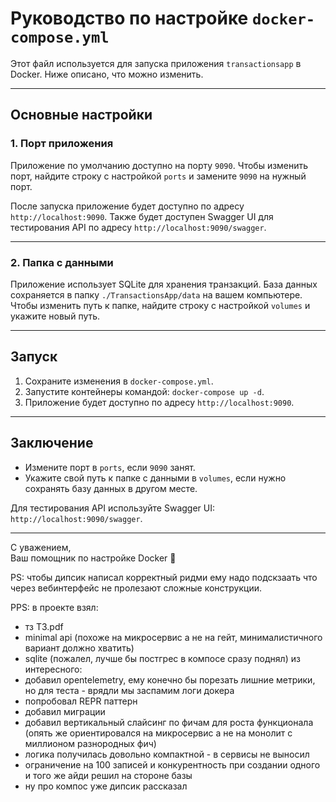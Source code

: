 # Руководство по настройке `docker-compose.yml`

Этот файл используется для запуска приложения `transactionsapp` в Docker. Ниже описано, что можно изменить.

---

## Основные настройки

### 1. **Порт приложения**
Приложение по умолчанию доступно на порту `9090`. Чтобы изменить порт, найдите строку с настройкой `ports` и замените `9090` на нужный порт.

После запуска приложение будет доступно по адресу `http://localhost:9090`. Также будет доступен Swagger UI для тестирования API по адресу `http://localhost:9090/swagger`.

---

### 2. **Папка с данными**
Приложение использует SQLite для хранения транзакций. База данных сохраняется в папку `./TransactionsApp/data` на вашем компьютере. Чтобы изменить путь к папке, найдите строку с настройкой `volumes` и укажите новый путь.

---

## Запуск

1. Сохраните изменения в `docker-compose.yml`.
2. Запустите контейнеры командой: `docker-compose up -d`.
3. Приложение будет доступно по адресу `http://localhost:9090`.

---

## Заключение

- Измените порт в `ports`, если `9090` занят.
- Укажите свой путь к папке с данными в `volumes`, если нужно сохранять базу данных в другом месте.

Для тестирования API используйте Swagger UI: `http://localhost:9090/swagger`.

---

С уважением,  
Ваш помощник по настройке Docker 🐳 


PS: чтобы дипсик написал корректный ридми ему надо подскзаать что через вебинтерфейс не пролезают сложные конструкции.

PPS: 
в проекте взял:
- тз T3.pdf
- minimal api (похоже на микросервис а не на гейт, минималистичного вариант должно хватить)
- sqlite (пожалел, лучше бы постгрес в компосе сразу поднял)
из интересного:
- добавил opentelemetry, ему конечно бы порезать лишние метрики, но для теста - врядли мы заспамим логи докера
- попробовал REPR паттерн
- добавил миграции
- добавил вертикальный слайсинг по фичам для роста функционала (опять же ориентировался на микросервис а не на монолит с миллионом разнородных фич)
- логика получилась довольно компактной - в сервисы не выносил
- ограничение на 100 записей и конкурентность при создании одного и того же айди решил на стороне базы
- ну про компос уже дипсик рассказал
